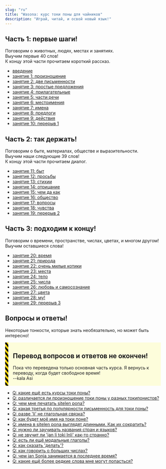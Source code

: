 ```yaml
---
slug: "ru"
title: "Wasona: курс токи поны для чайников"
description: "Играй, читай, и освой новый язык!"
---
```


## Часть 1: первые шаги!

Поговорим о животных, людях, местах и занятиях.  
Выучим первые 40 слов!  
К концу этой части прочитаем короткий рассказ.

* [введение](/ru/00)
* [занятие 1: произношение](/ru/01)
* [занятие 2: две письменности](/ru/02)
* [занятие 3: простые предложения](/ru/03)
* [занятие 4: прилагательные](/ru/04)
* [занятие 5: части речи](/ru/05)
* [занятие 6: местоимения](/ru/06)
* [занятие 7: имена](/ru/07)
* [занятие 8: предлоги](/ru/08)
* [занятие 9: действия](/ru/09)
* [занятие 10: перерыв 1](/ru/10)

## Часть 2: так держать!

Поговорим о быте, материалах, обществе и выразительности.  
Выучим наши следующие 39 слов!  
К концу этой части прочитаем диалог.

* [занятие 11: быт](/ru/11)
* [занятие 12: просьбы](/ru/12)
* [занятие 13: стихии](/ru/13)
* [занятие 14: отрицание](/ru/14)
* [занятие 15: чем да как](/ru/15)
* [занятие 16: общество](/ru/16)
* [занятие 17: вопросы](/ru/17)
* [занятие 18: чувства](/ru/18)
* [занятие 19: перерыв 2](/ru/19)

## Часть 3: подходим к концу!

Поговорим о времени, пространстве, числах, цветах, и многом другом!  
Выучим оставшиеся слова!

* [занятие 20: время](/ru/20)
* [занятие 21: природа](/ru/21)
* [занятие 22: очень милые котики](/ru/22)
* [занятие 23: места](/ru/23)
* [занятие 24: тело](/ru/24)
* [занятие 25: числа](/ru/25)
* [занятие 26: любовь и самосознание](/ru/26)
* [занятие 27: цвета](/ru/27)
* [занятие 28: му!](/ru/28)
* [занятие 29: перерыв 3](/ru/29)

## Вопросы и ответы!

Некоторые тонкости, которые знать необязательно, но может быть интересно!

<div style="
    margin: 10px 0;
    padding: 2px 15px;
    background: #ffff0022;
    border-left-width: 10px;
    border-left-style: solid;
    border-image: repeating-linear-gradient(
        45deg,
        black,
        black              5px,
        gold 5px,
        gold 10px
    ) 10;
">

## Перевод вопросов и ответов не окончен!

Пока что переведена только основная часть курса. Я вернусь к переводу, когда будет свободное время!  
--kala Asi

</div>

* [Q: какие ещё есть курсы токи поны?](/ru/other-courses)
* [Q: различается ли произношение токи поны у разных токипонистов?](/ru/sound-variation)
* [Q: чем мне печатать sitelen pona?](/ru/fonts)
* [Q: какая третья по популярности письменность для токи поны?](/ru/sitelen-sitelen)
* [Q: разве 'li' не глагольная связка?](/ru/li-and-is)
* [Q: как будет моё имя на токи поне?](/ru/make-a-name)
* [Q: имена в sitelen pona выглядят длинными. Как их сократить?](/ru/simpler-cartouches)
* [Q: нужно ли заучивать названия стран и языков?](/ru/languages-countries)
* [Q: не звучит ли 'jan li toki Inli' как-то странно?](/ru/named-verbs)
* [Q: есть ли ещё модальные глаголы?](/ru/more-preverbs)
* [Q: как сказать 'делать'?](/ru/doing)
* [Q: как говорить о больших числах?](/ru/large-numbers)
* [Q: чем jan Sonja занимается в последнее время?](/ru/jan-sonja)
* [Q: какие ещё более редкие слова мне могут попасться?](/ru/uncommon-words)
